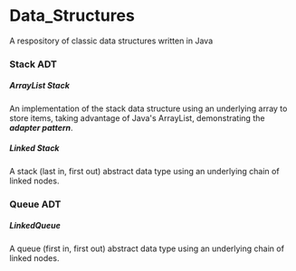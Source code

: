 Data_Structures
===============

A respository of classic data structures written in Java

### Stack ADT
##### ArrayList Stack

An implementation of the stack data structure using an underlying array to store items, taking advantage of Java's ArrayList, demonstrating the _**adapter pattern**_.

##### Linked Stack

A stack (last in, first out) abstract data type using an underlying chain of linked nodes.


### Queue ADT
##### LinkedQueue
A queue (first in, first out) abstract data type using an underlying chain of linked nodes.
